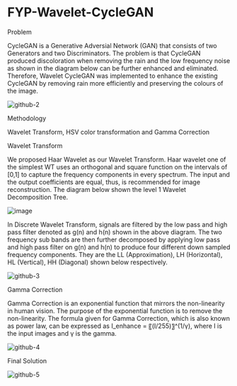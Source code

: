 # FYP-Wavelet-CycleGAN
Problem

CycleGAN is a Generative Adversial Network (GAN) that consists of two Generators and two Discriminators. The problem is that CycleGAN produced discoloration when removing the rain and the low frequency noise as shown in the diagram below can be further enhanced and eliminated. Therefore, Wavelet CycleGAN was implemented to enhance the existing CycleGAN by removing rain more efficiently and preserving the colours of the image. 

![github-2](https://user-images.githubusercontent.com/78581569/216314764-6e1a4130-db0c-48ee-a526-a1278ee43b24.PNG)

Methodology

Wavelet Transform, HSV color transformation and Gamma Correction

Wavelet Transform

We proposed Haar Wavelet as our Wavelet Transform. Haar wavelet one of the simplest WT uses an orthogonal and square function on the intervals of [0,1] to capture the frequency components in every spectrum. The input and the output coefficients are equal, thus, is recommended for image reconstruction. The diagram below shown the level 1 Wavelet Decomposition Tree.

![image](https://user-images.githubusercontent.com/78581569/216320390-bd693658-a434-492b-b46d-1c539b9eb131.png)


In Discrete Wavelet Transform, signals are filtered by the low pass and high pass filter denoted as g(n) and h(n) shown in the above diagram. The two frequency sub bands are then further decomposed by applying low pass and high pass filter on g(n) and h(n) to produce four different down sampled frequency components. They are the LL (Approximation), LH (Horizontal), HL (Vertical), HH (Diagonal) shown below respectively.

![github-3](https://user-images.githubusercontent.com/78581569/216318446-1e5cdbf7-5199-433b-b4c9-3160f1a71c98.PNG)

Gamma Correction

Gamma Correction is an exponential function that mirrors the non-linearity in human vision. The purpose of the exponential function is to remove the non-linearity. The formula given for Gamma Correction, which is also known as power law, can be expressed as I_enhance = 〖(I/255)〗^(1/γ), where I is the input images and γ is the gamma. 

![github-4](https://user-images.githubusercontent.com/78581569/216321729-d46244e2-6e1b-48fd-8a59-6852fd4f8088.PNG)

Final Solution

![github-5](https://user-images.githubusercontent.com/78581569/216322486-446658e5-7564-4de2-8d25-0f22d8448d32.PNG)



